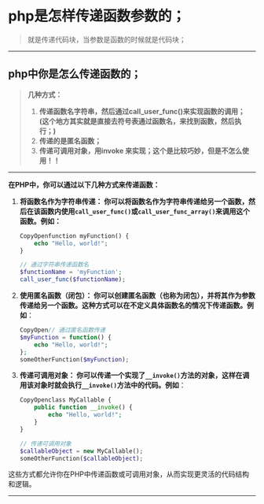 # php是怎样传递函数参数的；

>就是传递代码块，当参数是函数的时候就是代码块；

----

## php中你是怎么传递函数的；

>**几种方式：**
>
>1. **传递函数名字符串，然后通过call_user_func()来实现函数的调用；**      **(这个地方其实就是直接去符号表通过函数名，来找到函数，然后执行；)**
>2. **传递的是匿名函数；**
>3. **传递可调用对象，用invoke 来实现；这个是比较巧妙，但是不怎么使用！！**

----



**在PHP中，你可以通过以下几种方式来传递函数：**

1. **将函数名作为字符串传递： 你可以将函数名作为字符串传递给另一个函数，然后在该函数内使用`call_user_func()`或`call_user_func_array()`来调用这个函数。例如：**

   ```php
   CopyOpenfunction myFunction() {
       echo "Hello, world!";
   }
   
   // 通过字符串传递函数名
   $functionName = 'myFunction';
   call_user_func($functionName);
   ```

2. **使用匿名函数（闭包）： 你可以创建匿名函数（也称为闭包），并将其作为参数传递给另一个函数。这种方式可以在不定义具体函数名的情况下传递函数。例如**：

   ```php
   CopyOpen// 通过匿名函数传递
   $myFunction = function() {
       echo "Hello, world!";
   };
   someOtherFunction($myFunction);
   ```

3. **传递可调用对象： 你可以传递一个实现了`__invoke()`方法的对象，这样在调用该对象时就会执行`__invoke()`方法中的代码。例如**：

   ```php
   CopyOpenclass MyCallable {
       public function __invoke() {
           echo "Hello, world!";
       }
   }
   
   // 传递可调用对象
   $callableObject = new MyCallable();
   someOtherFunction($callableObject);
   ```

这些方式都允许你在PHP中传递函数或可调用对象，从而实现更灵活的代码结构和逻辑。

---

